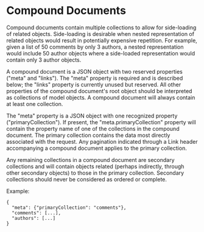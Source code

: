 Compound Documents
==================

Compound documents contain multiple collections to allow for
side-loading of related objects. Side-loading is desirable when nested
representation of related objects would result in potentially expensive
repetition. For example, given a list of 50 comments by only 3 authors,
a nested representation would include 50 author objects where a
side-loaded representation would contain only 3 author objects.

A compound document is a JSON object with two reserved properties
("meta" and "links"). The "meta" property is required and is described
below; the "links" property is currently unused but reserved. All other
properties of the compound document's root object should be interpreted
as collections of model objects. A compound document will always contain
at least one collection.

The "meta" property is a JSON object with one recognized property
("primaryCollection"). If present, the "meta.primaryCollection" property
will contain the property name of one of the collections in the compound
document. The primary collection contains the data most directly
associated with the request. Any pagination indicated through a Link
header accompanying a compound document applies to the primary
collection.

Any remaining collections in a compound document are secondary
collections and will contain objects related (perhaps indirectly,
through other secondary objects) to those in the primary collection.
Secondary collections should never be considered as ordered or complete.

Example:

    {
      "meta": {"primaryCollection": "comments"},
      "comments": [...],
      "authors": [...]
    }
